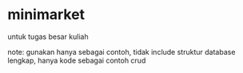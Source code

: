 # minimarket
untuk tugas besar kuliah 

note: gunakan hanya sebagai contoh, tidak include struktur database lengkap, hanya kode sebagai contoh crud
